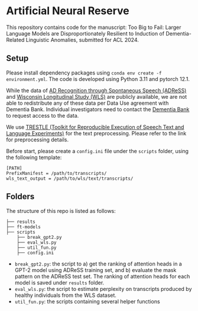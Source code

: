 # Artificial Neural Reserve

This repository contains code for the manuscript: Too Big to Fail: Larger Language Models are Disproportionately Resilient to Induction of Dementia-Related Linguistic Anomalies, submitted for ACL 2024.

## Setup
Please install dependency packages using  `conda env create -f environment.yml`. The code is developed using Python 3.11 and pytorch 12.1.

While the data of [AD Recognition through Spontaneous Speech (ADReSS)](https://dementia.talkbank.org/ADReSS-2020/)  and [Wisconsin Longitudinal Study (WLS)](https://dementia.talkbank.org/access/English/WLS.html) are publicly available, we are not able to redistribute any of these data per Data Use agreement with Dementia Bank. Individual investigators need to contact the [Dementia Bank](https://dementia.talkbank.org/) to request access to the data.

We use [TRESTLE (Toolkit for Reproducible Execution of Speech Text and Language Experiments)](https://github.com/LinguisticAnomalies/harmonized-toolkit) for the text preprocessing. Please refer to the link for preprocessing details.

Before start, please create a `config.ini` file under the `scripts` folder, using the following template:

```
[PATH]
PrefixManifest = /path/to/transcripts/
wls_text_output = /path/to/wls/text/transcripts/
```

## Folders

The structure of this repo is listed as follows:
```
├── results
├── ft-models
├── scripts
    ├── break_gpt2.py
    ├── eval_wls.py
    ├── util_fun.py
    ├── config.ini
```

- `break_gpt2.py`: the script to a) get the ranking of attention heads in a GPT-2 model using ADReSS training set, and b) evaluate the mask pattern on the ADReSS test set. The ranking of attention heads for each model is saved under `results` folder.
- `eval_wls.py`: the script to estimate perplexity on transcripts produced by healthy individuals from the WLS dataset.
- `util_fun.py`: the scripts containing several helper functions
